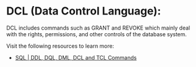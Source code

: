 # DCL (Data Control Language):

DCL includes commands such as GRANT and REVOKE which mainly deal with the rights, permissions, and other controls of the database system.

Visit the following resources to learn more:

- [SQL | DDL, DQL, DML, DCL and TCL Commands](https://www.geeksforgeeks.org/sql-ddl-dql-dml-dcl-tcl-commands/)
